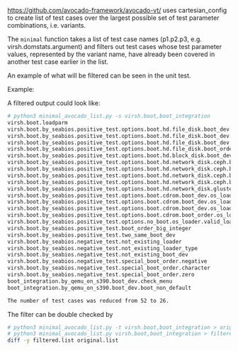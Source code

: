 https://github.com/avocado-framework/avocado-vt/ uses cartesian_config to create list of test cases over the largest possible set of test parameter combinations, i.e. variants.

The `minimal` function takes a list of test case names (p1.p2.p3, e.g. virsh.domstats.argument) and filters out test cases whose test parameter values, represented by the variant name, have already been covered in another test case earlier in the list.

An example of what will be filtered can be seen in the unit test.

Example:

A filtered output could look like:
```bash
# python3 minimal_avocado_list.py -s virsh.boot,boot_integration
virsh.boot.loadparm
virsh.boot.by_seabios.positive_test.options.boot.hd.file_disk.boot_dev.os_loader.valid_loader_type.valid_readonly
virsh.boot.by_seabios.positive_test.options.boot.hd.file_disk.boot_dev.os_loader.valid_loader_type.no_readonly
virsh.boot.by_seabios.positive_test.options.boot.hd.file_disk.boot_dev.os_loader.no_loader_type.valid_readonly
virsh.boot.by_seabios.positive_test.options.boot.hd.file_disk.boot_order.os_loader.valid_loader_type.valid_readonly
virsh.boot.by_seabios.positive_test.options.boot.hd.block_disk.boot_dev.os_loader.valid_loader_type.valid_readonly
virsh.boot.by_seabios.positive_test.options.boot.hd.network_disk.ceph.boot_dev.os_loader.valid_loader_type.valid_readonly
virsh.boot.by_seabios.positive_test.options.boot.hd.network_disk.ceph.boot_dev.os_loader.valid_loader_type.no_readonly
virsh.boot.by_seabios.positive_test.options.boot.hd.network_disk.ceph.boot_dev.os_loader.no_loader_type.valid_readonly
virsh.boot.by_seabios.positive_test.options.boot.hd.network_disk.ceph.boot_order.os_loader.valid_loader_type.valid_readonly
virsh.boot.by_seabios.positive_test.options.boot.hd.network_disk.glusterfs.boot_dev.os_loader.valid_loader_type.valid_readonly
virsh.boot.by_seabios.positive_test.options.boot.cdrom.boot_dev.os_loader.valid_loader_type.valid_readonly
virsh.boot.by_seabios.positive_test.options.boot.cdrom.boot_dev.os_loader.valid_loader_type.no_readonly
virsh.boot.by_seabios.positive_test.options.boot.cdrom.boot_dev.os_loader.no_loader_type.valid_readonly
virsh.boot.by_seabios.positive_test.options.boot.cdrom.boot_order.os_loader.valid_loader_type.valid_readonly
virsh.boot.by_seabios.positive_test.options.no_boot.os_loader.valid_loader_type.valid_readonly
virsh.boot.by_seabios.positive_test.boot_order_big_integer
virsh.boot.by_seabios.positive_test.two_same_boot_dev
virsh.boot.by_seabios.negative_test.not_existing_loader
virsh.boot.by_seabios.negative_test.not_existing_loader_type
virsh.boot.by_seabios.negative_test.not_existing_boot_dev
virsh.boot.by_seabios.negative_test.special_boot_order.negative
virsh.boot.by_seabios.negative_test.special_boot_order.character
virsh.boot.by_seabios.negative_test.special_boot_order.zero
boot_integration.by_qemu_on_s390.boot_dev.check_menu
boot_integration.by_qemu_on_s390.boot_dev.boot_non_default

The number of test cases was reduced from 52 to 26.
```

The filter can be double checked by
```bash
# python3 minimal_avocado_list.py -t virsh.boot,boot_integration > original.list
# python3 minimal_avocado_list.py virsh.boot,boot_integration > filtered.list
diff -y filtered.list original.list
```

